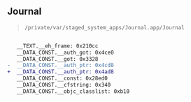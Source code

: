 ## Journal

> `/private/var/staged_system_apps/Journal.app/Journal`

```diff

   __TEXT.__eh_frame: 0x210cc
   __DATA_CONST.__auth_got: 0x4ce0
   __DATA_CONST.__got: 0x3328
-  __DATA_CONST.__auth_ptr: 0x4cd8
+  __DATA_CONST.__auth_ptr: 0x4ad8
   __DATA_CONST.__const: 0x28ed0
   __DATA_CONST.__cfstring: 0x340
   __DATA_CONST.__objc_classlist: 0xb10

```
